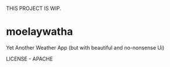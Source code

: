 THIS PROJECT IS WIP.

# moelaywatha
Yet Another Weather App (but with beautiful and no-nonsense Ui)

LICENSE - APACHE

